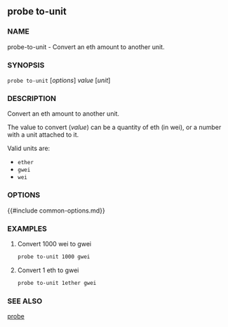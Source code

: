 ## probe to-unit

### NAME

probe-to-unit - Convert an eth amount to another unit.

### SYNOPSIS

``probe to-unit`` [*options*] *value* [*unit*]

### DESCRIPTION

Convert an eth amount to another unit.

The value to convert (*value*) can be a quantity of eth (in wei), or a number with a unit attached to it.

Valid units are:

- `ether`
- `gwei`
- `wei`

### OPTIONS

{{#include common-options.md}}

### EXAMPLES

1. Convert 1000 wei to gwei
    ```sh
    probe to-unit 1000 gwei
    ```

2. Convert 1 eth to gwei
    ```sh
    probe to-unit 1ether gwei
    ```

### SEE ALSO

[probe](./probe.md)
